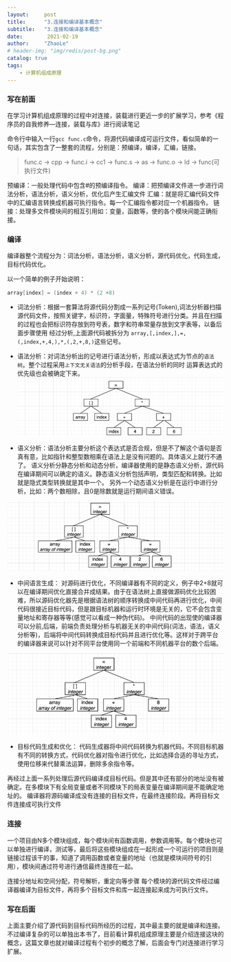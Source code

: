 ```yaml
---
layout:     post
title:      "3.连接和编译基本概念"
subtitle:   "3.连接和编译基本概念"
date:        2021-02-19
author:     "ZhaoLe"
# header-img: "img/redis/post-bg.png"
catalog: true
tags:
    - 计算机组成原理
---
```


### 写在前面
在学习计算机组成原理的过程中对连接，装载进行更近一步的扩展学习，参考《程序员的自我修养—连接，装载与库》进行阅读笔记


命令行中输入一行`gcc func.c`命令，将源代码编译成可运行文件，看似简单的一句话，其实包含了一整套的流程，分别是：预编译，编译，汇编，链接。
> func.c -> cpp -> func.i -> cc1 -> func.s -> as -> func.o -> ld -> func(可执行文件)

预编译：一般处理代码中包含#的预编译指令。
编译：把预编译文件进一步进行词法分析，语法分析，语义分析，优化后产生汇编文件
汇编：就是将汇编代码文件中的汇编语言转换成机器可执行指令。每一个汇编指令都对应一个机器指令。
链接：处理多文件模块间的相互引用如：变量，函数等，使的各个模块间能正确衔接。

### 编译
编译器整个流程分为：词法分析，语法分析，语义分析，源代码优化，代码生成，目标代码优化。

以一个简单的例子开始说明：
```c
array[index] = (index + 4) * (2 +8)
```

 * 词法分析：根据一套算法将源代码分割成一系列记号(Token),词法分析器扫描源代码文件，按照关键字，标识符，字面量，特殊符号进行分类。并且在扫描的过程也会把标识符存放到符号表，数字和符串常量存放到文字表等，以备后面步骤使用
 经过分析,上面源代码被拆分为 `array,[,index,],=,(,index,+,4,),*,(,2,+,8,)`这些记号。

* 语法分析：对词法分析出的记号进行语法分析，形成以表达式为节点的`语法树`。整个过程采用`上下文无关语法`的分析手段，在语法分析的同时 运算表达式的优先级也会被确定下来。
![1](/img/csapp/c&l/1.png)

* 语义分析：语法分析主要分析这个表达式是否合规，但是不了解这个语句是否真有意，比如指针和整型数相乘在语法上是没有问题的。具体语义上就行不通了。
语义分析分静态分析和动态分析，编译器使用的是静态语义分析，源代码在编译期间可以确定的语义。静态语义分析包括声明，类型匹配和转换。比如就是隐式类型转换就是其中一个。
另外一个动态语义分析是在运行中进行分析，比如：两个数相除，且0是除数就是运行期间语义错误。

![1](/img/csapp/c&l/2.png)

* 中间语言生成： 对源码进行优化，不同编译器有不同的定义，例子中2+8就可以在编译期间优化直接合并成结果。由于在语法树上直接做源码优化比较困难，所以源码优化器先是根据语法树的顺序转换成中间代码再进行优化，中间代码很接近目标代码，但是跟目标机器和运行时环境是无关的，它不会包含变量地址和寄存器等等(感觉可以看成一种伪代码)。
中间代码的出现使的编译器可以分前,后端，前端负责处理分析与机器无关的中间代码(词法，语法，语义分析等)，后端将中间代码转换成目标代码并且进行优化等。这样对于跨平台的编译器来说可以针对不同平台使用同一个前端和不同机器平台的数个后端。

![1](/img/csapp/c&l/3.png)


* 目标代码生成和优化：
代码生成器将中间代码转换为机器代码，不同目标机器有不同的转换方式，代码优化器对指令进行优化，比如选择合适的寻址方式，使用位移来代替乘法运算，删除多余指令等。

再经过上面一系列处理后源代码编译成目标代码。但是其中还有部分的地址没有被确定。在多模块下有全局变量或者不同模块下的局表变量在编译期间是不能确定地址的。
编译器将源码编译成没有连接的目标文件，在最终连接阶段。再将目标文件连接成可执行文件

### 连接
一个项目由N多个模块组成，每个模块间有函数调用，参数调用等。每个模块也可以单独进行编译，测试等，最后将这些模块组成在一起形成一个可运行的项目则是链接过程该干的事，知道了调用函数或者变量的地址（也就是模块间符号的引用），模块间通过符号进行通信最终连接在一起。

连接分地址和空间分配，符号解析，重定向等步骤
每个模块的源代码文件经过编译器编译为目标文件，再将多个目标文件和库一起连接起来成为可执行文件。

### 写在后面
上面主要介绍了源代码到目标代码所经历的过程，其中最主要的就是编译和连接。不过编译复杂的可以单独出本书了，目前看计算机组成原理主要是介绍连接这块的概念，这篇文章也就对编译过程有个初步的概念了解，后面会专门对连接进行学习扩展。

